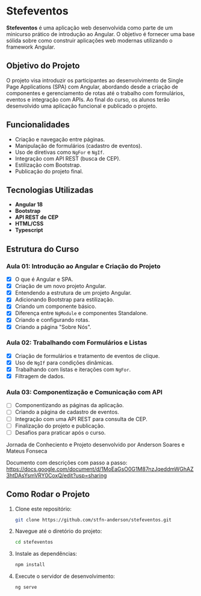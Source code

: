 # Stefeventos

**Stefeventos** é uma aplicação web desenvolvida como parte de um minicurso prático de introdução ao Angular. O objetivo é fornecer uma base sólida sobre como construir aplicações web modernas utilizando o framework Angular.

## Objetivo do Projeto

O projeto visa introduzir os participantes ao desenvolvimento de Single Page Applications (SPA) com Angular, abordando desde a criação de componentes e gerenciamento de rotas até o trabalho com formulários, eventos e integração com APIs. Ao final do curso, os alunos terão desenvolvido uma aplicação funcional e publicado o projeto.

## Funcionalidades

- Criação e navegação entre páginas.
- Manipulação de formulários (cadastro de eventos).
- Uso de diretivas como `NgFor` e `NgIf`.
- Integração com API REST (busca de CEP).
- Estilização com Bootstrap.
- Publicação do projeto final.

## Tecnologias Utilizadas

- **Angular 18**
- **Bootstrap**
- **API REST de CEP**
- **HTML/CSS**
- **Typescript**

## Estrutura do Curso

### Aula 01: Introdução ao Angular e Criação do Projeto

- [x] O que é Angular e SPA.
- [x] Criação de um novo projeto Angular.
- [x] Entendendo a estrutura de um projeto Angular.
- [x] Adicionando Bootstrap para estilização.
- [x] Criando um componente básico.
- [x] Diferença entre `NgModule` e componentes Standalone.
- [x] Criando e configurando rotas.
- [x] Criando a página "Sobre Nós".

### Aula 02: Trabalhando com Formulários e Listas

- [x] Criação de formulários e tratamento de eventos de clique.
- [x] Uso de `NgIf` para condições dinâmicas.
- [x] Trabalhando com listas e iterações com `NgFor`.
- [x] Filtragem de dados.

### Aula 03: Componentização e Comunicação com API

- [ ] Componentizando as páginas da aplicação.
- [ ] Criando a página de cadastro de eventos.
- [ ] Integração com uma API REST para consulta de CEP.
- [ ] Finalização do projeto e publicação.
- [ ] Desafios para praticar após o curso.

Jornada de Conheciento e Projeto desenvolvido por Anderson Soares e Mateus Fonseca

Documento com descrições com passo a passo:
https://docs.google.com/document/d/1MoEaGsO0G1M87nzJqeddmWGhAZ3htDAsYsmVRY0CoxQ/edit?usp=sharing

## Como Rodar o Projeto

1. Clone este repositório:

   ```bash
   git clone https://github.com/stfn-anderson/stefeventos.git
   ```

2. Navegue até o diretório do projeto:

   ```bash
   cd stefeventos
   ```

3. Instale as dependências:

   ```bash
   npm install
   ```

4. Execute o servidor de desenvolvimento:
   ```bash
   ng serve
   ```
